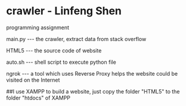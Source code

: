 # crawler - Linfeng Shen
programming assignment

main.py --- the crawler, extract data from stack overflow

HTML5 --- the source code of website

auto.sh --- shell script to execute python file

ngrok --- a tool which uses Reverse Proxy helps the website could be visited on the Internet

##I use XAMPP to build a website, just copy the folder "HTML5" to the folder "htdocs" of XAMPP

